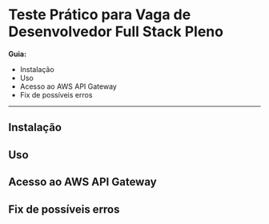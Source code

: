 # Teste Prático para Vaga de Desenvolvedor Full Stack Pleno

**Guia:**
 - Instalação
 - Uso
 - Acesso ao AWS API Gateway
 - Fix de possíveis erros
---

## Instalação

## Uso

## Acesso ao AWS API Gateway

## Fix de possíveis erros